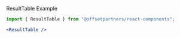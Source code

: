 ResultTable Example

```jsx
import { ResultTable } from "@offsetpartners/react-components";

<ResultTable />
```